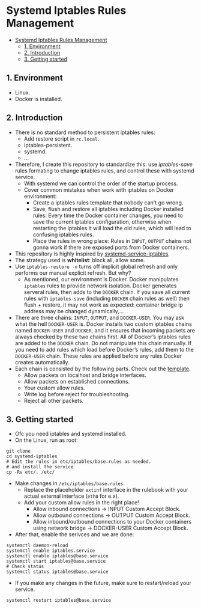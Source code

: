 # Systemd Iptables Rules Management

- [Systemd Iptables Rules Management](#systemd-iptables-rules-management)
  - [1. Environment](#1-environment)
  - [2. Introduction](#2-introduction)
  - [3. Getting started](#3-getting-started)

## 1. Environment

- Linux.
- Docker is installed.

## 2. Introduction

- There is no standard method to persistent iptables rules:
  - Add restore script in `rc.local`.
  - iptables-persistent.
  - systemd.
  - ...
- Therefore, I create this repository to standardize this: use *iptables-save* rules formating to change iptables rules, and control these with systemd service.
  - With systemd we can control the order of the startup process.
  - Cover common mistakes when work with iptables on Docker environment:
    - Create a iptables rules template that nobody can't go wrong.
    - Save, flush and restore all iptables including Docker installed rules: Every time the Docker container changes, you need to save the current iptables configuration, otherwise when restarting the iptables it will load the old rules, which will lead to confusing iptables rules.
    - Place the rules in wrong place: Rules in `INPUT`, `OUTPUT` chains not gonna work if there are exposed ports from Docker containers.
- This repository is highly inspired by [systemd-service-iptables](https://github.com/boTux-fr/systemd-service-iptables).
- The strategy used is **whitelist**: block all, allow some.
- Use `iptables-restore -n` turns off implicit global refresh and only performs our manual explicit refresh. But why?
  - As mentioned, our environment is Docker. Docker manipulates `iptables` rules to provide network isolation. Docker generates serveral rules, then adds to the `DOCKER` chain. If you save all current rules with `iptables-save` (including `DOCKER` chain rules as well) then flush + restore, it may not work as expected: container bridge ip address may be changed dynamically,...
- There are three chains: `INPUT`, `OUTPUT`, and `DOCKER-USER`. You may ask what the hell `DOCKER-USER` is. Docker installs two custom iptables chains named `DOCKER-USER` and `DOCKER`, and it ensures that incoming packets are always checked by these two chains first. All of Docker’s iptables rules are added to the `DOCKER` chain. Do not manipulate this chain manually. If you need to add rules which load before Docker’s rules, add them to the `DOCKER-USER` chain. These rules are applied before any rules Docker creates automatically.
- Each chain is consisted by the following parts. Check out the [template](etc/iptables/base.rules).
  - Allow packets on localhost and bridge interfaces.
  - Allow packets on established connections.
  - Your custom allow rules.
  - Write log before reject for troubleshooting.
  - Reject all other packets.

## 3. Getting started

- Ofc you need iptables and systemd installed.
- On the Linux, run as root:

```shell
git clone
cd systemd-iptables
# Edit the rules in etc/iptables/base.rules as needed.
# and install the service
cp -Rv etc/. /etc/
```

- Make changes in `/etc/iptables/base.rules`.
  - Replace the placeholder `extinf` interface in the rulebook with your actual external interface (`eth0` for e.x).
  - Add your custom allow rules in the right place!
    - Allow inbound connections -> INPUT Custom Accept Block.
    - Allow outbound connections -> OUTPUT Custom Accept Block.
    - Allow inbound/outbound connections to your Docker containers using network bridge -> DOCKER-USER Custom Accept Block.
- After that, enable the serivces and we are done:

```shell
systemctl daemon-reload
systemctl enable iptables.service
systemctl enable iptables@base.service
systemctl start iptables@base.service
# Check status
systemctl status iptables@base.service
```

- If you make any changes in the future, make sure to restart/reload your service.

```shell
systemctl restart iptables@base.service
```
